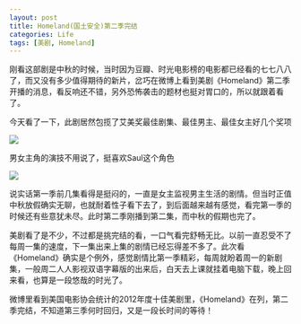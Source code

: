 ```yaml
---
layout: post
title: Homeland(国土安全)第二季完结
categories: Life
tags: [美剧, Homeland]
---
```


刚看这部剧是中秋的时候，当时因为豆瓣、时光电影榜的电影都已经看的七七八八了，而又没有多少值得期待的新片，岔巧在微博上看到美剧《Homeland》第二季开播的消息，看反响还不错，另外恐怖袭击的题材也挺对胃口的，所以就跟着看了。

今天看了一下，此剧居然包揽了艾美奖最佳剧集、最佳男主、最佳女主好几个奖项  

![](http://songtl.com/wp-content/uploads/2012/12/Homeland-homeland-30373154-1600-1200.jpg)

男女主角的演技不用说了，挺喜欢Saul这个角色

![](http://songtl.com/wp-content/uploads/2012/12/Homeland-homeland-30373163-1600-1200.jpg)

说实话第一季前几集看得是挺闷的，一直是女主监视男主生活的剧情。但当时正值中秋放假确实无聊，也就耐着性子看下去了，到后面越来越有感觉，看完第一季的时候还有些意犹未尽。此时第二季刚播到第二集，而中秋的假期也完了。

美剧看了是不少，不过都是挑完结的看，一口气看完舒畅无比。以前一直忍受不了每周一集的速度，下一集出来上集的剧情已经忘得差不多了。此次看《Homeland》确实是个例外，感觉剧情比第一季精彩，每周就盼着周一的新剧集，一般周二人人影视双语字幕版的出来后，白天去上课就挂着电脑下载，晚上回来看，也算是一段悠哉的时光了。

微博里看到美国电影协会统计的2012年度十佳美剧里，《Homeland》在列，第二季完结，不知道第三季何时回归，又是一段长时间的等待！
